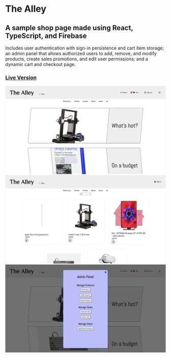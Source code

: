 # The Alley

## A sample shop page made using React, TypeScript, and Firebase

Includes user authentication with sign-in persistence and cart item storage; an admin panel that allows authorized users to add, remove, and modify products, create sales promotions, and edit user permissions; and a dynamic cart and checkout page.

### [Live Version](https://pmbechard.github.io/the-alley/)

<img src="./preview-1.png" alt="preview-1">
<img src="./preview-2.png" alt="preview-2">
<img src="./preview-3.png" alt="preview-3">

